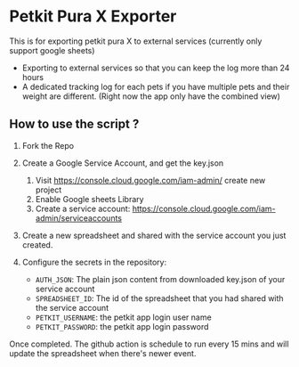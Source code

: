 # Petkit Pura X Exporter

This is for exporting petkit pura X to external services (currently only support google sheets)

- Exporting to external services so that you can keep the log more than 24 hours
- A dedicated tracking log for each pets if you have multiple pets and their weight are different. (Right now the app only have the combined view)

## How to use the script ?

1. Fork the Repo
2. Create a Google Service Account, and get the key.json
    1. Visit https://console.cloud.google.com/iam-admin/ create new project
    2. Enable Google sheets Library
    3. Create a service account: https://console.cloud.google.com/iam-admin/serviceaccounts

3. Create a new spreadsheet and shared with the service account you just created.
4. Configure the secrets in the repository:
    - `AUTH_JSON`:  The plain json content from downloaded key.json of your service account
    - `SPREADSHEET_ID`: The id of the spreadsheet that you had shared with the service account
    - `PETKIT_USERNAME`: the petkit app login user name
    - `PETKIT_PASSWORD`: the petkit app login password

Once completed. The github action is schedule to run every 15 mins and will update the spreadsheet when there's newer event.
